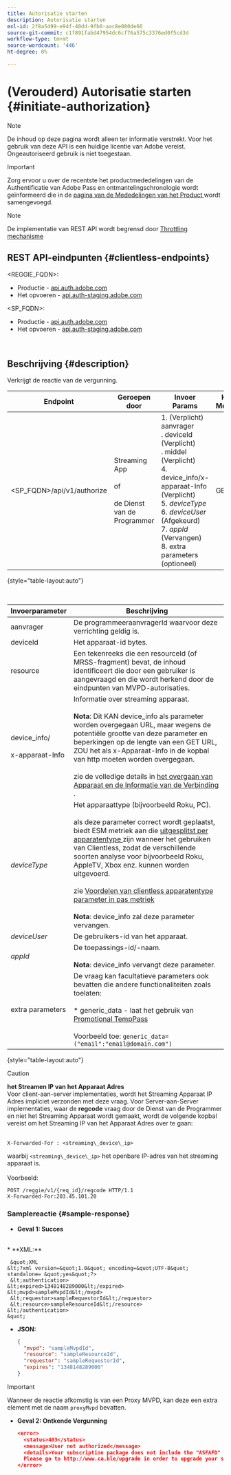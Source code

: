 ```yaml
---
title: Autorisatie starten
description: Autorisatie starten
exl-id: 2f8a5499-e94f-40dd-9fb0-aac8e080de66
source-git-commit: c1f891fabd47954dc6cf76a575c3376ed0f5cd3d
workflow-type: tm+mt
source-wordcount: '446'
ht-degree: 0%

---
```


# (Verouderd) Autorisatie starten {#initiate-authorization}

>[!NOTE]
>
>De inhoud op deze pagina wordt alleen ter informatie verstrekt. Voor het gebruik van deze API is een huidige licentie van Adobe vereist. Ongeautoriseerd gebruik is niet toegestaan.

>[!IMPORTANT]
>
> Zorg ervoor u over de recentste het productmededelingen van de Authentificatie van Adobe Pass en ontmantelingschronologie wordt geïnformeerd die in de [ pagina van de Mededelingen van het Product ](/help/authentication/product-announcements.md) wordt samengevoegd.

>[!NOTE]
>
> De implementatie van REST API wordt begrensd door [ Throttling mechanisme ](/help/authentication/integration-guide-programmers/throttling-mechanism.md)

## REST API-eindpunten {#clientless-endpoints}

&lt;REGGIE_FQDN>:

* Productie - [ api.auth.adobe.com ](http://api.auth.adobe.com/)
* Het opvoeren - [ api.auth-staging.adobe.com ](http://api.auth-staging.adobe.com/)

&lt;SP_FQDN>:

* Productie - [ api.auth.adobe.com ](http://api.auth.adobe.com/)
* Het opvoeren - [ api.auth-staging.adobe.com ](http://api.auth-staging.adobe.com/)

</br>

## Beschrijving {#description}

Verkrijgt de reactie van de vergunning.

| Endpoint | Geroepen </br> door | Invoer   </br> Params | HTTP </br> Methode | Antwoord | HTTP-respons </br> |
| --- | --- | --- | --- | --- | --- |
| &lt;SP_FQDN>/api/v1/authorize | Streaming App </br></br> of </br></br> de Dienst van de Programmer | 1. (Verplicht) aanvrager </br> .  deviceId (Verplicht) </br> .  middel (Verplicht) </br> 4.  device_info/x-apparaat-Info (Verplicht) </br> 5.  _deviceType_</br> 6.  _deviceUser_ (Afgekeurd) </br> 7.  _appId_ (Vervangen) </br> 8.  extra parameters (optioneel) | GET | XML of JSON met machtigingsdetails of foutdetails als dit mislukt. Zie onderstaande voorbeelden. | 200 - Succes </br> 403 - Geen succes |

{style="table-layout:auto"}

</br>


| Invoerparameter | Beschrijving |
| --- |--------------------------------------------------------------------------------------------------------------------------------------------------------------------------------------------------------------------------------------------------------------------------------------------------------------------------------------------------------------------------------------------------------------------------------------------------------------------------------------------------------------------------------------------------------------------------------------------------------------------------------------------------------------------------------------------------|
| aanvrager | De programmeeraanvragerId waarvoor deze verrichting geldig is. |
| deviceId | Het apparaat-id bytes. |
| resource | Een tekenreeks die een resourceId (of MRSS-fragment) bevat, de inhoud identificeert die door een gebruiker is aangevraagd en die wordt herkend door de eindpunten van MVPD-autorisaties. |
| device_info/</br></br> x-apparaat-Info | Informatie over streaming apparaat.</br></br>**Nota**: Dit KAN device_info als parameter worden overgegaan URL, maar wegens de potentiële grootte van deze parameter en beperkingen op de lengte van een GET URL, ZOU het als x-Apparaat-Info in de kopbal van http moeten worden overgegaan. </br></br> zie de volledige details in [ het overgaan van Apparaat en de Informatie van de Verbinding ](/help/authentication/integration-guide-programmers/legacy/client-information/passing-client-information-device-connection-and-application.md). |
| _deviceType_ | Het apparaattype (bijvoorbeeld Roku, PC).</br></br> als deze parameter correct wordt geplaatst, biedt ESM metriek aan die [ uitgesplitst per apparatentype ](/help/authentication/integration-guide-programmers/features-premium/esm/entitlement-service-monitoring-overview.md#clientless_device_type) zijn wanneer het gebruiken van Clientless, zodat de verschillende soorten analyse voor bijvoorbeeld Roku, AppleTV, Xbox enz. kunnen worden uitgevoerd.</br></br> zie [ Voordelen van clientless apparatentype parameter in pas metriek ](/help/authentication/integration-guide-programmers/legacy/notes-technical/benefits-of-using-the-clientless-devicetype-parameter-in-pass-metrics.md)</br></br>**Nota**: device_info zal deze parameter vervangen. |
| _deviceUser_ | De gebruikers-id van het apparaat. |
| _appId_ | De toepassings-id/-naam. </br></br>**Nota**: device_info vervangt deze parameter. |
| extra parameters | De vraag kan facultatieve parameters ook bevatten die andere functionaliteiten zoals toelaten:</br></br>* generic_data - laat het gebruik van [ Promotional TempPass ](/help/authentication/integration-guide-programmers/features-premium/temporary-access/temp-pass-feature.md#promotional-temp-pass)</br></br> Voorbeeld toe: `generic_data=("email":"email@domain.com")` |

{style="table-layout:auto"}

>[!CAUTION]
>
>**het Streamen IP van het Apparaat Adres**</br>
>Voor client-aan-server implementaties, wordt het Streaming Apparaat IP Adres impliciet verzonden met deze vraag.  Voor Server-aan-Server implementaties, waar de **regcode** vraag door de Dienst van de Programmer en niet het Streaming Apparaat wordt gemaakt, wordt de volgende kopbal vereist om het Streaming IP van het Apparaat Adres over te gaan:</br></br>
>
>```
>X-Forwarded-For : <streaming\_device\_ip>
>```
>
>waarbij `<streaming\_device\_ip>` het openbare IP-adres van het streaming apparaat is.</br></br>
>Voorbeeld: </br>
>
>```
>POST /reggie/v1/{req_id}/regcode HTTP/1.1
>X-Forwarded-For:203.45.101.20
>```
>


### Samplereactie {#sample-response}

* **Geval 1: Succes**
</br>
  * **XML:**

  </br>

     &quot;XML 
    &lt;?xml version=&quot;1.0&quot; encoding=&quot;UTF-8&quot; standalone= &quot;yes&quot;?>
     &lt;authentication>
    &lt;expired>1348148289000&lt;/expired>
    &lt;mvpd>sampleMvpdId&lt;/mvpd> 
     &lt;requestor>sampleRequestorId&lt;/requestor> 
     &lt;resource>sampleResourceId&lt;/resource> 
    &lt;/authentication> 
    &quot;



* **JSON:**

  ```JSON
  {
    "mvpd": "sampleMvpdId",
    "resource": "sampleResourceId",
    "requestor": "sampleRequestorId",
    "expires": "1348148289000"
  }
  ```

>[!IMPORTANT]
>
>Wanneer de reactie afkomstig is van een Proxy MVPD, kan deze een extra element met de naam `proxyMvpd` bevatten.



* **Geval 2: Ontkende Vergunning**


  ```JSON
  <error>
    <status>403</status>
    <message>User not authorized</message>
    <details>Your subscription package does not include the "ASFAFD" channel.
    Please go to http://www.ca.ble/upgrade in order to upgrade your subscription.</details>
  </error>
  ```
